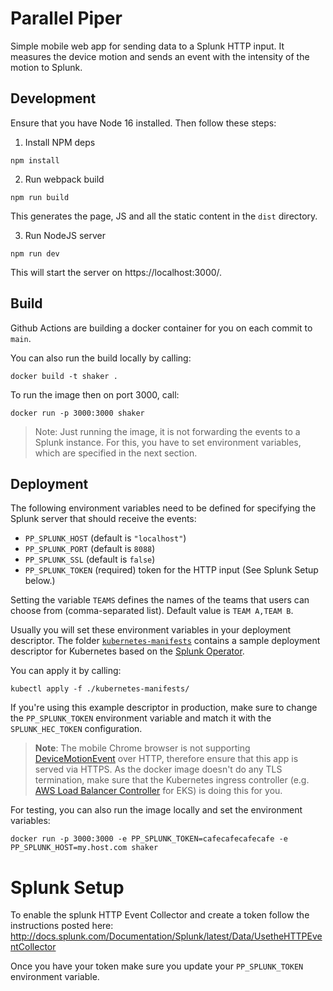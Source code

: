 # Parallel Piper

Simple mobile web app for sending data to a Splunk HTTP input. It measures the device motion and sends an event with
the intensity of the motion to Splunk.

## Development

Ensure that you have Node 16 installed. Then follow these steps:

1. Install NPM deps

```
npm install
```

2. Run webpack build

```
npm run build
```

This generates the page, JS and all the static content in the `dist` directory.

3. Run NodeJS server

```
npm run dev
```

This will start the server on https://localhost:3000/.

## Build

Github Actions are building a docker container for you on each commit to `main`.

You can also run the build locally by calling:

```
docker build -t shaker .
```

To run the image then on port 3000, call:

```
docker run -p 3000:3000 shaker
```

> Note: Just running the image, it is not forwarding the events to a Splunk instance. For this, you have to set environment variables, which are specified in the next section.

## Deployment

The following environment variables need to be defined for specifying the Splunk
server that should receive the events:

- `PP_SPLUNK_HOST` (default is `"localhost"`)
- `PP_SPLUNK_PORT` (default is `8088`)
- `PP_SPLUNK_SSL` (default is `false`)
- `PP_SPLUNK_TOKEN` (required) token for the HTTP input (See Splunk Setup below.)

Setting the variable `TEAMS` defines the names of the teams that users can choose from (comma-separated list). Default value is `TEAM A,TEAM B`.

Usually you will set these environment variables in your deployment descriptor. The folder [`kubernetes-manifests`](./kubernetes-manifests/) contains a sample deployment descriptor for Kubernetes based on the [Splunk Operator](https://splunk.github.io/splunk-operator/).

You can apply it by calling:

```
kubectl apply -f ./kubernetes-manifests/
```

If you're using this example descriptor in production, make sure to change the `PP_SPLUNK_TOKEN` environment variable and match it with the `SPLUNK_HEC_TOKEN` configuration.

> **Note**: The mobile Chrome browser is not supporting [DeviceMotionEvent](https://developer.mozilla.org/en-US/docs/Web/API/DeviceMotionEvent) over HTTP, therefore ensure that this app is served via HTTPS. As the docker image doesn't do any TLS termination, make sure that the Kubernetes ingress controller (e.g. [AWS Load Balancer Controller](https://kubernetes-sigs.github.io/aws-load-balancer-controller/v2.4/) for EKS) is doing this for you.

For testing, you can also run the image locally and set the environment variables:

```
docker run -p 3000:3000 -e PP_SPLUNK_TOKEN=cafecafecafecafe -e PP_SPLUNK_HOST=my.host.com shaker
```

# Splunk Setup

To enable the splunk HTTP Event Collector and create a token follow the instructions posted here:
http://docs.splunk.com/Documentation/Splunk/latest/Data/UsetheHTTPEventCollector

Once you have your token make sure you update your `PP_SPLUNK_TOKEN` environment variable.
